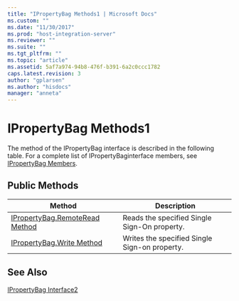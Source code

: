 ```yaml
---
title: "IPropertyBag Methods1 | Microsoft Docs"
ms.custom: ""
ms.date: "11/30/2017"
ms.prod: "host-integration-server"
ms.reviewer: ""
ms.suite: ""
ms.tgt_pltfrm: ""
ms.topic: "article"
ms.assetid: 5af7a974-94b8-476f-b391-6a2c0ccc1782
caps.latest.revision: 3
author: "gplarsen"
ms.author: "hisdocs"
manager: "anneta"
---
```

# IPropertyBag Methods1
The method of the IPropertyBag interface is described in the following table. For a complete list of IPropertyBaginterface members, see [IPropertyBag Members](../esso/ipropertybag-members.md).  
  
## Public Methods  
  
|Method|Description|  
|------------|-----------------|  
|[IPropertyBag.RemoteRead Method](../esso/ipropertybag-remoteread-method.md)|Reads the specified Single Sign-On property.|  
|[IPropertyBag.Write Method](../esso/ipropertybag-write-method.md)|Writes the specified Single Sign-on property.|  
  
## See Also  
 [IPropertyBag Interface2](../esso/ipropertybag-interface2.md)